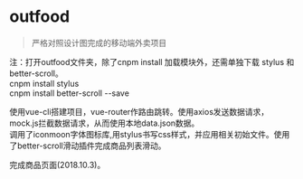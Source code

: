 # outfood

> 严格对照设计图完成的移动端外卖项目

注：打开outfood文件夹，除了cnpm install 加载模块外，还需单独下载  stylus 和 better-scroll。<br>
cnpm install stylus <br>
cnpm install better-scroll --save

使用vue-cli搭建项目，vue-router作路由跳转。使用axios发送数据请求，mock.js拦截数据请求，从而使用本地data.json数据。<br>
调用了iconmoon字体图标库,用stylus书写css样式，并应用相关初始文件。使用了better-scroll滑动插件完成商品列表滑动。<br>

完成商品页面(2018.10.3)。



